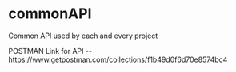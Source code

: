# commonAPI
Common API used by each and every project

POSTMAN Link for API -- https://www.getpostman.com/collections/f1b49d0f6d70e8574bc4